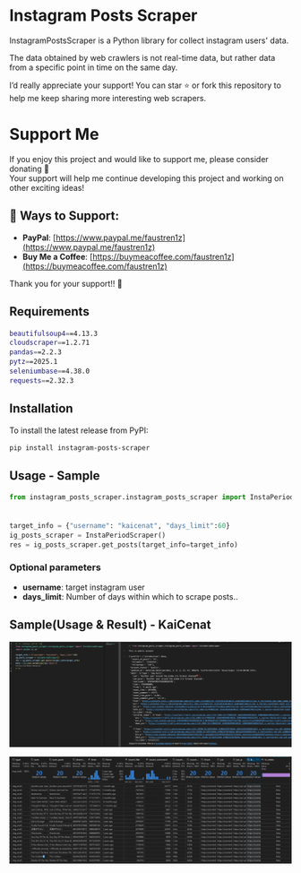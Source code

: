 # Instagram Posts Scraper

InstagramPostsScraper is a Python library for collect instagram users' data.

The data obtained by web crawlers is not real-time data, but rather data from a specific point in time on the same day.

I’d really appreciate your support! You can star ⭐ or fork this repository to help me keep sharing more interesting web scrapers.

# Support Me

If you enjoy this project and would like to support me, please consider donating 🙌  
Your support will help me continue developing this project and working on other exciting ideas!

## 💖 Ways to Support:

- **PayPal**: [https://www.paypal.me/faustren1z](https://www.paypal.me/faustren1z)
- **Buy Me a Coffee**: [https://buymeacoffee.com/faustren1z](https://buymeacoffee.com/faustren1z)

Thank you for your support!! 🎉


## Requirements
```bash
beautifulsoup4==4.13.3
cloudscraper==1.2.71
pandas==2.2.3
pytz==2025.1
seleniumbase==4.38.0
requests==2.32.3
```

## Installation

To install the latest release from PyPI:

```sh
pip install instagram-posts-scraper
```

## Usage - Sample

```python
from instagram_posts_scraper.instagram_posts_scraper import InstaPeriodScraper


target_info = {"username": "kaicenat", "days_limit":60}
ig_posts_scraper = InstaPeriodScraper()
res = ig_posts_scraper.get_posts(target_info=target_info)
```

### Optional parameters

- **username**: target instagram user 
- **days_limit**: Number of days within which to scrape posts..

## Sample(Usage & Result) - KaiCenat
![image](https://github.com/FaustRen/instagram-posts-scraper/blob/main/usage.png)

![image](https://github.com/FaustRen/instagram-posts-scraper/blob/main/scraped_posts.png)